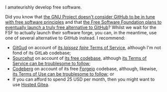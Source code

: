 I amateurishly develop free software.

Did you know that <a href="https://www.gnu.org/software/repo-criteria-evaluation.html">the GNU Project doesn't consider GitHub to be in tune with free software principles</a> and that <a href="https://www.fsf.org/blogs/sysadmin/coming-soon-a-new-site-for-fully-free-collaboration">the Free Software Foundation plans to eventually launch a truly free alternative to GitHub</a>? Whilst we wait for the FSF to actually launch their software forge, you can, in the meantime, use one of several alternative to GitHub instead. I recommend:

<ul>
    <li><a href="https://gitgud.io/">GitGud</a> on account of <a href="https://gitgud.io/-/users/terms"> its <i>laissez faire</i> Terms of Service</a>, although I'm not fond of its GitLab codebase;</li>
    <li><a href="https://sourcehut.org/">Sourcehut</a> on account of <a href="https://sr.ht/~sircmpwn/sourcehut/">its free codebase</a>, although <a href="https://man.sr.ht/terms.md">its Terms of Service can be troublesome to follow</a>;</li>
    <li><a href="https://codeberg.org/">Codeberg</a> on account of its free <a href="https://forgejo.org/">Forgejo</a> codebase, although, likewise, <a href="https://codeberg.org/Codeberg/org/src/branch/main/TermsOfUse.md">its Terms of Use can be troublesome to follow</a>; or</li>
    <li>If you can afford to spend 25 USD per month, then you might want to use <a href="https://hostedgitea.com/">Hosted Gitea</a>.</li>
</ul>
